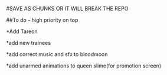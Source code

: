 

#SAVE AS CHUNKS OR IT WILL BREAK THE REPO










##To do - high priority on top


*Add Tareon



*add new trainees


*add correct music and sfx to bloodmoon




*add unarmed animations to queen slime(for promotion screen)


